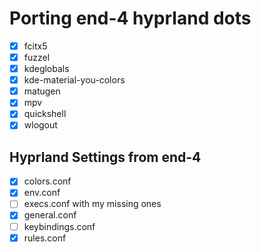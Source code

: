# Porting end-4 hyprland dots

- [x] fcitx5
- [x] fuzzel
- [x] kdeglobals
- [x] kde-material-you-colors
- [x] matugen
- [x] mpv
- [x] quickshell
- [x] wlogout

## Hyprland Settings from end-4

- [x] colors.conf
- [x] env.conf
- [ ] execs.conf with my missing ones
- [x] general.conf
- [ ] keybindings.conf
- [x] rules.conf
